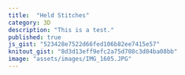 ```yaml
---
title:  "Held Stitches"
category: 3D
description: "This is a test."
published: true
js_gist: "523428e7522d66fed106b82ee7415e57"
knitout_gist: "8d3d13eff9efc2a75d708c3d04ba08bb"
image: "assets/images/IMG_1605.JPG"
---
```


